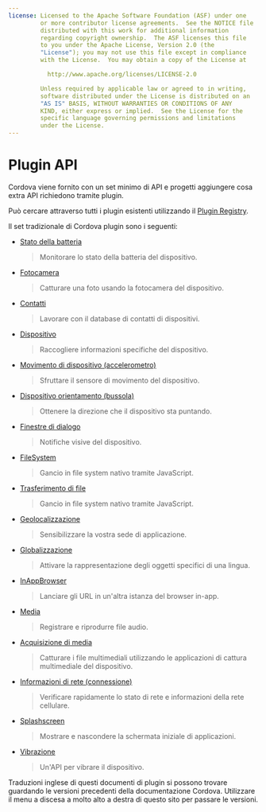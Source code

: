 ```yaml
---
license: Licensed to the Apache Software Foundation (ASF) under one
         or more contributor license agreements.  See the NOTICE file
         distributed with this work for additional information
         regarding copyright ownership.  The ASF licenses this file
         to you under the Apache License, Version 2.0 (the
         "License"); you may not use this file except in compliance
         with the License.  You may obtain a copy of the License at

           http://www.apache.org/licenses/LICENSE-2.0

         Unless required by applicable law or agreed to in writing,
         software distributed under the License is distributed on an
         "AS IS" BASIS, WITHOUT WARRANTIES OR CONDITIONS OF ANY
         KIND, either express or implied.  See the License for the
         specific language governing permissions and limitations
         under the License.
---
```


# Plugin API

Cordova viene fornito con un set minimo di API e progetti aggiungere cosa extra API richiedono tramite plugin.

Può cercare attraverso tutti i plugin esistenti utilizzando il [Plugin Registry][1].

 [1]: http://plugins.cordova.io/

Il set tradizionale di Cordova plugin sono i seguenti:

*   [Stato della batteria][2]
    
    > Monitorare lo stato della batteria del dispositivo.

*   [Fotocamera][3]
    
    > Catturare una foto usando la fotocamera del dispositivo.

*   [Contatti][4]
    
    > Lavorare con il database di contatti di dispositivi.

*   [Dispositivo][5]
    
    > Raccogliere informazioni specifiche del dispositivo.

*   [Movimento di dispositivo (accelerometro)][6]
    
    > Sfruttare il sensore di movimento del dispositivo.

*   [Dispositivo orientamento (bussola)][7]
    
    > Ottenere la direzione che il dispositivo sta puntando.

*   [Finestre di dialogo][8]
    
    > Notifiche visive del dispositivo.

*   [FileSystem][9]
    
    > Gancio in file system nativo tramite JavaScript.

*   [Trasferimento di file][10]
    
    > Gancio in file system nativo tramite JavaScript.

*   [Geolocalizzazione][11]
    
    > Sensibilizzare la vostra sede di applicazione.

*   [Globalizzazione][12]
    
    > Attivare la rappresentazione degli oggetti specifici di una lingua.

*   [InAppBrowser][13]
    
    > Lanciare gli URL in un'altra istanza del browser in-app.

*   [Media][14]
    
    > Registrare e riprodurre file audio.

*   [Acquisizione di media][15]
    
    > Catturare i file multimediali utilizzando le applicazioni di cattura multimediale del dispositivo.

*   [Informazioni di rete (connessione)][16]
    
    > Verificare rapidamente lo stato di rete e informazioni della rete cellulare.

*   [Splashscreen][17]
    
    > Mostrare e nascondere la schermata iniziale di applicazioni.

*   [Vibrazione][18]
    
    > Un'API per vibrare il dispositivo.

 [2]: https://github.com/apache/cordova-plugin-battery-status/blob/master/doc/index.md
 [3]: https://github.com/apache/cordova-plugin-camera/blob/master/doc/index.md
 [4]: https://github.com/apache/cordova-plugin-contacts/blob/master/doc/index.md
 [5]: https://github.com/apache/cordova-plugin-device/blob/master/doc/index.md
 [6]: https://github.com/apache/cordova-plugin-device-motion/blob/master/doc/index.md
 [7]: https://github.com/apache/cordova-plugin-device-orientation/blob/master/doc/index.md
 [8]: https://github.com/apache/cordova-plugin-dialogs/blob/master/doc/index.md
 [9]: https://github.com/apache/cordova-plugin-file/blob/master/doc/index.md
 [10]: https://github.com/apache/cordova-plugin-file-transfer/blob/master/doc/index.md
 [11]: https://github.com/apache/cordova-plugin-geolocation/blob/master/doc/index.md
 [12]: https://github.com/apache/cordova-plugin-globalization/blob/master/doc/index.md
 [13]: https://github.com/apache/cordova-plugin-inappbrowser/blob/master/doc/index.md
 [14]: https://github.com/apache/cordova-plugin-media/blob/master/doc/index.md
 [15]: https://github.com/apache/cordova-plugin-media-capture/blob/master/doc/index.md
 [16]: https://github.com/apache/cordova-plugin-network-information/blob/master/doc/index.md
 [17]: https://github.com/apache/cordova-plugin-splashscreen/blob/master/doc/index.md
 [18]: https://github.com/apache/cordova-plugin-vibration/blob/master/doc/index.md

Traduzioni inglese di questi documenti di plugin si possono trovare guardando le versioni precedenti della documentazione Cordova. Utilizzare il menu a discesa a molto alto a destra di questo sito per passare le versioni.
